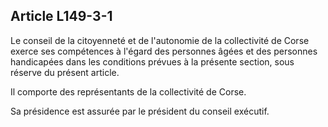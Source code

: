 ## Article L149-3-1

Le conseil de la citoyenneté et de l'autonomie de la collectivité de Corse exerce ses compétences à l'égard
des personnes âgées et des personnes handicapées dans les conditions prévues à la présente section, sous
réserve du présent article.


Il comporte des représentants de la collectivité de Corse.

Sa présidence est assurée par le président du conseil exécutif.

